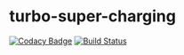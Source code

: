 # turbo-super-charging
[![Codacy Badge](https://api.codacy.com/project/badge/Grade/c7992f8f17b142baa232bfd16fbadba6)](https://app.codacy.com/app/prachurjyaghy/turbo-super-charging?utm_source=github.com&utm_medium=referral&utm_content=prachurjyaghy/turbo-super-charging&utm_campaign=Badge_Grade_Dashboard)
[![Build Status](https://travis-ci.org/prachurjyaghy/turbo-super-charging.svg?branch=master)](https://travis-ci.org/prachurjyaghy/turbo-super-charging)
